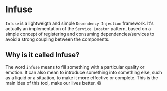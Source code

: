 # Infuse

`Infuse` is a lightweigth and simple `Dependency Injection` framework. 
It's actually an implementation of the `Service Locator` pattern, based on a simple concept of registering and consuming dependencies/services to avoid a strong coupling between the components.


## Why is it called Infuse?

The word `infuse` means to fill something with a particular quality or emotion. It can also mean to introduce something into something else, such as a liquid or a situation, to make it more effective or complete.
This is the main idea of this tool, make our lives better. 😄
